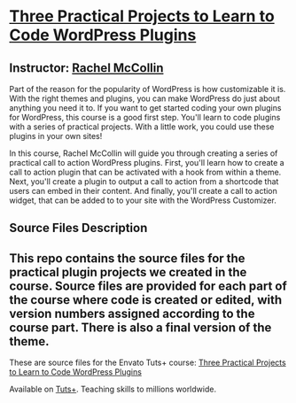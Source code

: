 # [Three Practical Projects to Learn to Code WordPress Plugins][published url]
## Instructor: [Rachel McCollin][instructor url]


Part of the reason for the popularity of WordPress is how customizable it is. With the right themes and plugins, you can make WordPress do just about anything you need it to. If you want to get started coding your own plugins for WordPress, this course is a good first step. You'll learn to code plugins with a series of practical projects. With a little work, you could use these plugins in your own sites!

In this course, Rachel McCollin will guide you through creating a series of practical call to action WordPress plugins. First, you'll learn how to create a call to action plugin that can be activated with a hook from within a theme. Next, you'll create a plugin to output a call to action from a shortcode that users can embed in their content. And finally, you'll create a call to action widget, that can be added to to your site with the WordPress Customizer.


## Source Files Description

This repo contains the source files for the practical plugin projects we created in the course. Source files are provided for each part of the course where code is created or edited, with version numbers assigned according to the course part. There is also a final version of the theme.
------

These are source files for the Envato Tuts+ course: [Three Practical Projects to Learn to Code WordPress Plugins][published url]

Available on [Tuts+](https://tutsplus.com). Teaching skills to millions worldwide.

[published url]: https://code.tutsplus.com/courses/three-practical-projects-to-learn-to-code-wordpress-plugins
[instructor url]: https://tutsplus.com/authors/rachel-mccollin
